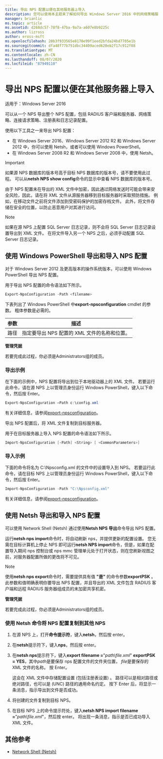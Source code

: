 ```yaml
---
title: 导出 NPS 配置以便在其他服务器上导入
description: 您可以使用本主题来了解如何导出 Windows Server 2016 中的网络策略服务器配置。
manager: brianlic
ms.topic: article
ms.assetid: d268dc57-78f8-47ba-9a7a-a607e8b9225c
ms.author: lizross
author: eross-msft
ms.openlocfilehash: 20b3f933565e8170e99f1eed2bfda24bd7705e1b
ms.sourcegitcommit: dfa48f77b751dbc34409aced628eb2f17c912f08
ms.translationtype: MT
ms.contentlocale: zh-CN
ms.lasthandoff: 08/07/2020
ms.locfileid: "87949110"
---
```

# <a name="export-an-nps-configuration-for-import-on-another-server"></a>导出 NPS 配置以便在其他服务器上导入

适用于：Windows Server 2016

可以从一个 NPS 导出整个 NPS 配置，包括 RADIUS 客户端和服务器、网络策略、连接请求策略、注册表和日志记录配置。

使用以下工具之一来导出 NPS 配置：

- 在 Windows Server 2016、Windows Server 2012 R2 和 Windows Server 2012 中，你可以使用 Netsh，或者可以使用 Windows PowerShell。
- 在 Windows Server 2008 R2 和 Windows Server 2008 中，使用 Netsh。

> [!IMPORTANT]
> 如果源 NPS 数据库的版本号高于目标 NPS 数据库的版本号，请不要使用此过程。 可以从**netsh NPS show config**命令的显示中查看 NPS 数据库的版本号。

由于 NPS 配置未在导出的 XML 文件中加密，因此通过网络发送时可能会带来安全风险，因此，请在将 XML 文件从源服务器移到目标服务器时采取预防措施。 例如，在移动文件之前将文件添加到受密码保护的加密存档文件。 此外，将文件存储在安全的位置，以防止恶意用户对其进行访问。

> [!NOTE]
> 如果在源 NPS 上配置 SQL Server 日志记录，则不会将 SQL Server 日志记录设置导出到 XML 文件。 在将文件导入另一个 NPS 之后，必须手动配置 SQL Server 日志记录。

## <a name="export-and-import-the-nps-configuration-by-using-windows-powershell"></a>使用 Windows PowerShell 导出和导入 NPS 配置

对于 Windows Server 2012 及更高版本的操作系统版本，可以使用 Windows PowerShell 导出 NPS 配置。

用于导出 NPS 配置的命令语法如下所示。

```powershell
Export-NpsConfiguration -Path <filename>
```

下表列出了 Windows PowerShell 中**export-npsconfiguration** cmdlet 的参数。 粗体参数是必需的。

|参数|描述|
|---------|-----------|
|路径|指定要导出 NPS 配置的 XML 文件的名称和位置。|

**管理凭据**

若要完成此过程，你必须是Administrators组的成员。

### <a name="export-example"></a>导出示例

在下面的示例中，NPS 配置将导出到位于本地驱动器上的 XML 文件。 若要运行此命令，请在源 NPS 上以管理员身份运行 Windows PowerShell，键入以下命令，然后按 Enter。

```powershell
Export-NpsConfiguration –Path c:\config.xml
```

有关详细信息，请参阅[export-npsconfiguration](https://technet.microsoft.com/library/jj872749.aspx)。

导出 NPS 配置后，将 XML 文件复制到目标服务器。

用于在目标服务器上导入 NPS 配置的命令语法如下所示。

```powershell
Import-NpsConfiguration [-Path] <String> [ <CommonParameters>]
```

### <a name="import-example"></a>导入示例

下面的命令将名为 C:\Npsconfig.xml 的文件中的设置导入到 NPS。 若要运行此命令，请在目标 NPS 上以管理员身份运行 Windows PowerShell，键入以下命令，然后按 Enter。

```powershell
Import-NpsConfiguration -Path "C:\Npsconfig.xml"
```

有关详细信息，请参阅[export-npsconfiguration](https://technet.microsoft.com/library/jj872750.aspx)。

## <a name="export-and-import-the-nps-configuration-by-using-netsh"></a>使用 Netsh 导出和导入 NPS 配置

可以使用 Network Shell (Netsh) 通过使用**Netsh NPS 导出**命令导出 NPS 配置。

运行**netsh nps import**命令时，将自动刷新 nps，并提供更新的配置设置。 您无需在目标计算机上停止 NPS 即可运行**netsh NPS import**命令，但是，如果在配置导入期间 nps 控制台或 nps mmc 管理单元处于打开状态，则在您刷新视图之前，对服务器配置所做的更改将不可见。

> [!NOTE]
> 使用**netsh nps export**命令时，需要提供具有值 **"是"** 的命令参数**exportPSK** 。 此参数和值明确表明你要导出 NPS 配置，并且导出的 XML 文件包含 RADIUS 客户端和远程 RADIUS 服务器组成员的未加密共享机密。

**管理凭据**

若要完成此过程，你必须是Administrators组的成员。

### <a name="to-copy-an-nps-configuration-to-another-nps-using-netsh-commands"></a>使用 Netsh 命令将 NPS 配置复制到其他 NPS

1. 在源 NPS 上，打开**命令提示符**，键入**netsh**，然后按 enter。

2. 在**netsh**提示符下，键入**nps**，然后按 enter。

3. 在**netsh nps**提示符下，键入**export filename =**"*path\file.xml*" **exportPSK = YES**，其中*path*是要保存 nps 配置文件的文件夹位置， *file*是要保存的 XML 文件的名称。 按 Enter。

    这会在 XML 文件中存储配置设置 (包括注册表设置) 。 路径可以是相对路径或绝对路径，也可以是 (UNC) 路径的通用命名约定。 按下 Enter 后，将显示一条消息，指示导出到文件是否成功。

4. 将创建的文件复制到目标 NPS。

5. 在目标 NPS 上的命令提示符处，键入**netsh NPS import filename =**"*path\file.xml*"，然后按 enter。 将出现一条消息，指示是否已成功导入 XML 文件。

## <a name="additional-references"></a>其他参考

- [Network Shell (Netsh)](../netsh/netsh.md)
